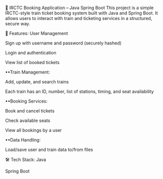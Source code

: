 🚆 IRCTC Booking Application – Java Spring Boot
This project is a simple IRCTC-style train ticket booking system built with Java and Spring Boot. It allows users to interact with train and ticketing services in a structured, secure way.

🔧 Features:
User Management

Sign up with username and password (securely hashed)

Login and authentication

View list of booked tickets

••Train Management:

Add, update, and search trains

Each train has an ID, number, list of stations, timing, and seat availability

••Booking Services:

Book and cancel tickets

Check available seats

View all bookings by a user

••Data Handling:

Load/save user and train data to/from files

🛠️ Tech Stack:
Java

Spring Boot
